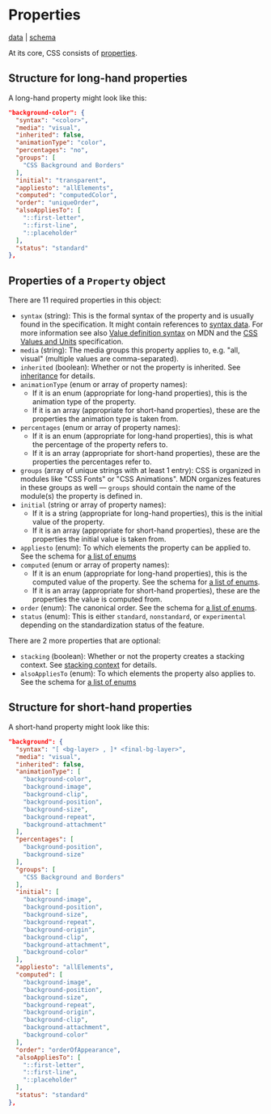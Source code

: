# Properties

[data](https://github.com/mdn/data/blob/master/css/properties.json) |
[schema](https://github.com/mdn/data/blob/master/css/properties.schema.json)

At its core, CSS consists of [properties](https://developer.mozilla.org/en-US/docs/Web/CSS/Reference#Keyword_index).

## Structure for long-hand properties
A long-hand property might look like this:

```json
"background-color": {
  "syntax": "<color>",
  "media": "visual",
  "inherited": false,
  "animationType": "color",
  "percentages": "no",
  "groups": [
    "CSS Background and Borders"
  ],
  "initial": "transparent",
  "appliesto": "allElements",
  "computed": "computedColor",
  "order": "uniqueOrder",
  "alsoAppliesTo": [
    "::first-letter",
    "::first-line",
    "::placeholder"
  ],
  "status": "standard"
},
```
## Properties of a `Property` object

There are 11 required properties in this object:
* `syntax` (string): This is the formal syntax of the property and is usually found in the specification. It might contain references to [syntax data](https://github.com/mdn/data/blob/master/css/syntaxes.md).
For more information see also
[Value definition syntax](https://developer.mozilla.org/en-US/docs/Web/CSS/Value_definition_syntax)
on MDN and the [CSS Values and Units](https://www.w3.org/TR/css3-values/#value-defs) specification.
* `media` (string): The media groups this property applies to, e.g. "all, visual" (multiple values are comma-separated).
* `inherited` (boolean): Whether or not the property is inherited. See [inheritance](https://developer.mozilla.org/en-US/docs/Web/CSS/inheritance) for details.
* `animationType` (enum or array of property names):
  * If it is an enum (appropriate for long-hand properties), this is the animation type of the property.
  * If it is an array (appropriate for short-hand properties), these are the properties the animation type is taken from.
* `percentages` (enum or array of property names):
  * If it is an enum (appropriate for long-hand properties), this is what the percentage of the property refers to.
  * If it is an array (appropriate for short-hand properties), these are the properties the percentages refer to.
* `groups` (array of unique strings with at least 1 entry): CSS is organized in modules like "CSS Fonts" or "CSS Animations". MDN organizes features in these groups as well — `groups` should contain the name of the module(s) the property is defined in.
* `initial` (string or array of property names):
  * If it is a string (appropriate for long-hand properties), this is the initial value of the property.
  * If it is an array (appropriate for short-hand properties), these are the properties the initial value is taken from.
* `appliesto` (enum): To which elements the property can be applied to. See the schema for [a list of enums](https://github.com/mdn/data/blob/master/css/syntaxes.schema.json#L153)
* `computed` (enum or array of property names):
  * If it is an enum (appropriate for long-hand properties), this is the computed value of the property. See the schema for [a list of enums](https://github.com/mdn/data/blob/master/css/syntaxes.schema.json#L87).
  * If it is an array (appropriate for short-hand properties), these are the properties the value is computed from.
* `order` (enum): The canonical order. See the schema for [a list of enums](https://github.com/mdn/data/blob/master/css/syntaxes.schema.json#L234).
* `status` (enum): This is either `standard`, `nonstandard`, or `experimental` depending on the standardization status of the feature.

There are 2 more properties that are optional:
* `stacking` (boolean): Whether or not the property creates a stacking context. See [stacking context](https://developer.mozilla.org/en-US/docs/Web/CSS/CSS_Positioning/Understanding_z_index/The_stacking_context) for details.
* `alsoAppliesTo` (enum): To which elements the property also applies to. See the schema for [a list of enums](https://github.com/mdn/data/blob/master/css/syntaxes.schema.json#L222)

## Structure for short-hand properties
A short-hand property might look like this:

```json
"background": {
  "syntax": "[ <bg-layer> , ]* <final-bg-layer>",
  "media": "visual",
  "inherited": false,
  "animationType": [
    "background-color",
    "background-image",
    "background-clip",
    "background-position",
    "background-size",
    "background-repeat",
    "background-attachment"
  ],
  "percentages": [
    "background-position",
    "background-size"
  ],
  "groups": [
    "CSS Background and Borders"
  ],
  "initial": [
    "background-image",
    "background-position",
    "background-size",
    "background-repeat",
    "background-origin",
    "background-clip",
    "background-attachment",
    "background-color"
  ],
  "appliesto": "allElements",
  "computed": [
    "background-image",
    "background-position",
    "background-size",
    "background-repeat",
    "background-origin",
    "background-clip",
    "background-attachment",
    "background-color"
  ],
  "order": "orderOfAppearance",
  "alsoAppliesTo": [
    "::first-letter",
    "::first-line",
    "::placeholder"
  ],
  "status": "standard"
},
```
